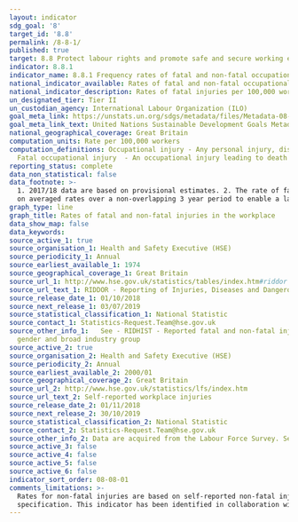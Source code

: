 ```yaml
---
layout: indicator
sdg_goal: '8'
target_id: '8.8'
permalink: /8-8-1/
published: true
target: 8.8 Protect labour rights and promote safe and secure working environments for all workers, including migrant workers, in particular women migrants, and those in precarious employment
indicator: 8.8.1
indicator_name: 8.8.1 Frequency rates of fatal and non-fatal occupational injuries, by sex and migrant status
national_indicator_available: Rates of fatal and non-fatal occupational injuries, by sex
national_indicator_description: Rates of fatal injuries per 100,000 workers (employees and self employees) and rates of self-reported workplace non-fatal injury (per 100,000 workers)
un_designated_tier: Tier II
un_custodian_agency: International Labour Organization (ILO)
goal_meta_link: https://unstats.un.org/sdgs/metadata/files/Metadata-08-08-01.pdf
goal_meta_link_text: United Nations Sustainable Development Goals Metadata (PDF 381 KB)
national_geographical_coverage: Great Britain
computation_units: Rate per 100,000 workers
computation_definitions: Occupational injury - Any personal injury, disease or death resulting from an occupational accident.
  Fatal occupational injury  - An occupational injury leading to death within one year of the day of the occupational accident. 
reporting_status: complete
data_non_statistical: false
data_footnote: >-
  1. 2017/18 data are based on provisional estimates. 2. The rate of fatalities for some of the groupings are relatively small and are therefore susceptible to considerable year-on-year variation. 3. Non-fatal injuries broken down by age, sex, country and English regions are based on based
  on averaged rates over a non-overlapping 3 year period to enable a large enough sample size. For example, 2000/2001 to 2002/03. 4. Rates for fatal injuries are only available for areas where an incident occurred.
graph_type: line
graph_title: Rates of fatal and non-fatal injuries in the workplace
data_show_map: false
data_keywords:  
source_active_1: true
source_organisation_1: Health and Safety Executive (HSE)
source_periodicity_1: Annual
source_earliest_available_1: 1974
source_geographical_coverage_1: Great Britain
source_url_1: http://www.hse.gov.uk/statistics/tables/index.htm#riddor
source_url_text_1: RIDDOR - Reporting of Injuries, Diseases and Dangerous Occurrences Regulations
source_release_date_1: 01/10/2018
source_next_release_1: 03/07/2019
source_statistical_classification_1: National Statistic
source_contact_1: Statistics-Request.Team@hse.gov.uk
source_other_info_1:   See - RIDHIST - Reported fatal and non-fatal injuries in Great Britain from 1974; RIDREG - RIDDOR reported fatal and non-fatal injuries in Great Britain by country, region and unitary or local authority; RIDAGEGEN - RIDDOR reported fatal and non-fatal injuries in Great Britain by age,
  gender and broad industry group
source_active_2: true
source_organisation_2: Health and Safety Executive (HSE)
source_periodicity_2: Annual
source_earliest_available_2: 2000/01
source_geographical_coverage_2: Great Britain
source_url_2: http://www.hse.gov.uk/statistics/lfs/index.htm
source_url_text_2: Self-reported workplace injuries
source_release_date_2: 01/11/2018
source_next_release_2: 30/10/2019
source_statistical_classification_2: National Statistic
source_contact_2: Statistics-Request.Team@hse.gov.uk
source_other_info_2: Data are acquired from the Labour Force Survey. See - LFSINJSUM; LFSINJREG; LFSINJAGE
source_active_3: false
source_active_4: false
source_active_5: false
source_active_6: false
indicator_sort_order: 08-08-01
comments_limitations: >-
  Rates for non-fatal injuries are based on self-reported non-fatal injury in the workplace (using the Labour Force Survey).   This indicator is being used as an approximation of the UN SDG Indicator. Where possible, we will work to identify or develop UK data to meet the global indicator
  specification. This indicator has been identified in collaboration with topic experts.
---
```

